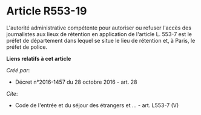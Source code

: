 # Article R553-19

L'autorité administrative compétente pour autoriser ou refuser l'accès des journalistes aux lieux de rétention en application
de l'article L. 553-7 est le préfet de département dans lequel se situe le lieu de rétention et, à Paris, le préfet de
police.

**Liens relatifs à cet article**

_Créé par_:

  - Décret n°2016-1457 du 28 octobre 2016 - art. 28

_Cite_:

  - Code de l'entrée et du séjour des étrangers et ... - art. L553-7 (V)

